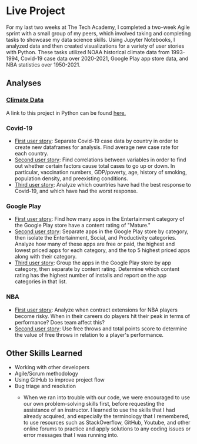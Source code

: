 <h1>Live Project</h1>
For my last two weeks at The Tech Academy, I completed a two-week Agile sprint with a small group of my peers, which involved taking and completing tasks to showcase my data science skills. Using Jupyter Notebooks, I analyzed data and then created visualizations for a variety of user stories with Python. These tasks utilized NOAA historical climate data from 1993-1994, Covid-19 case data over 2020-2021, Google Play app store data, and NBA statistics over 1950-2021. 
<h2>Analyses</h2>
<h3><a href="https://github.com/augustgoodlund/Data-Science-Projects/blob/main/California%20Climate%20Report%20and%20Analysis.pdf">Climate Data</a></h3>
A link to this project in Python can be found <a href="https://github.com/augustgoodlund/Data-Science-Projects/blob/main/ClimateCalifornia.ipynb">here.</a>
<h3>Covid-19</h3>
<ul>
  <li><a href="">First user story</a>: Separate Covid-19 case data by country in order to create new dataframes for analysis. Find average new case rate for each country. </li>
  <li><a href="">Second user story</a>: Find correlations between variables in order to find out whether certain factors cause total cases to go up or down. In particular, vaccination numbers, GDP/poverty, age, history of smoking, population density, and preexisting conditions.</li>
  <li><a href="">Third user story</a>: Analyze which countries have had the best response to Covid-19, and which have had the worst response. </li>
</ul>
<h3>Google Play</h3>
<ul>
  <li><a href="">First user story</a>: Find how many apps in the Entertainment category of the Google Play store have a content rating of "Mature."</li>
  <li><a href="">Second user story</a>: Separate apps in the Google Play store by category, then isolate the Entertainment, Social, and Productivity categories. Analyze how many of these apps are free or paid, the highest and lowest priced apps for each category, and the top 5 highest priced apps along with their category. </li>
  <li><a href="">Third user story</a>: Group the apps in the Google Play store by app category, then separate by content rating. Determine which content rating has the highest number of installs and report on the app categories in that list.</li>
</ul>
<h3>NBA</h3>
<ul>
  <li><a href="">First user story</a>: Analyze when contract extensions for NBA players become risky. When in their careers do players hit their peak in terms of performance? Does team affect this?</li>
  <li><a href="">Second user story</a>: Use free throws and total points score to determine the value of free throws in relation to a player's performance.</li>
</ul>

<h2>Other Skills Learned</h2>
<ul>
<li>Working with other developers</li>
<li>Agile/Scrum methodology</li>
<li>Using GitHub to improve project flow</li>
<li>Bug triage and resolution</li>
  <ul><li>When we ran into trouble with our code, we were encouraged to use our own problem-solving skills first, before requesting the assistance of an instructor. I learned to use the skills that I had already acquired, and especially the terminology that I remembered, to use resources such as StackOverflow, GitHub, Youtube, and other online forums to practice and apply solutions to any coding issues or error messages that I was running into. </li></ul>
</ul>
